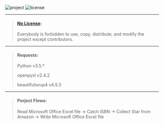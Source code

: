 ![project][1] ![license][2]

[1]: https://img.shields.io/badge/project-privacy-red.svg
[2]: https://img.shields.io/badge/license-no%20license-blue.svg
***

> #### [No License](https://choosealicense.com/no-license/):
>
> Everybody is forbidden to use, copy, distribute, and modify the project except contributors.

***

> #### Requests:
>
> Python v3.5.*
>
> openpyxl v2.4.2
>
> beautifulsoup4 v4.5.3

***

> #### Porject Flows:
>
> Read Microsoft Office Excel file -> Catch ISBN -> Collect Star from Amazon -> Write Microsoft Office Excel file
